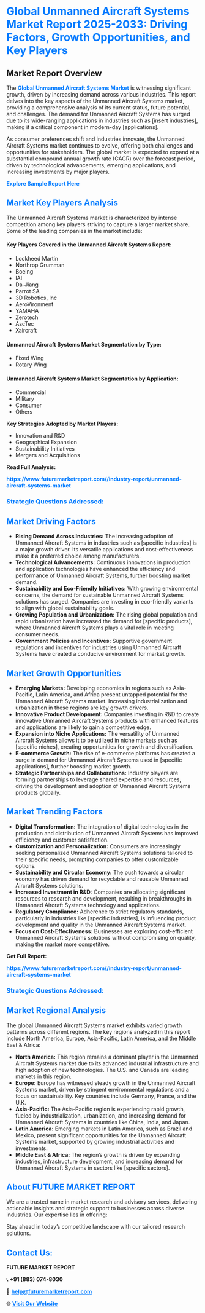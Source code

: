 <h1 style="color: #007BFF;">Global Unmanned Aircraft Systems Market Report 2025-2033: Driving Factors, Growth Opportunities, and Key Players</h1>

<section id="overview">
<h2>Market Report Overview</h2>
<p>The <a href="https://www.futuremarketreport.com//industry-report/unmanned-aircraft-systems-market" style="color: #007BFF; text-decoration: none;"><strong>Global Unmanned Aircraft Systems Market</strong></a> is witnessing significant growth, driven by increasing demand across various industries. This report delves into the key aspects of the Unmanned Aircraft Systems market, providing a comprehensive analysis of its current status, future potential, and challenges. The demand for Unmanned Aircraft Systems has surged due to its wide-ranging applications in industries such as [insert industries], making it a critical component in modern-day [applications].</p>
<p>As consumer preferences shift and industries innovate, the Unmanned Aircraft Systems market continues to evolve, offering both challenges and opportunities for stakeholders. The global market is expected to expand at a substantial compound annual growth rate (CAGR) over the forecast period, driven by technological advancements, emerging applications, and increasing investments by major players.</p>
</section>

<section id="overview">
<p><a href="https://www.futuremarketreport.com//request-sample/reportId=47768" style="color: #007BFF; text-decoration: none;"><strong>Explore Sample Report Here</strong></a></p>
</section>

<section id="key-players">
<h2 style="color: #007BFF;">Market Key Players Analysis</h2>
<p>The Unmanned Aircraft Systems market is characterized by intense competition among key players striving to capture a larger market share. Some of the leading companies in the market include:</p>
<h4>Key Players Covered in the Unmanned Aircraft Systems Report:</h4>
<ul><li>Lockheed Martin</li><li>Northrop Grumman</li><li>Boeing</li><li>IAI</li><li>Da-Jiang</li><li>Parrot SA</li><li>3D Robotics, Inc</li><li>AeroVironment</li><li>YAMAHA</li><li>Zerotech</li><li>AscTec</li><li>Xaircraft</li></ul>
<h4>Unmanned Aircraft Systems Market Segmentation by Type:</h4>
<ul><li>Fixed Wing</li><li>Rotary Wing</li></ul>

<h4>Unmanned Aircraft Systems Market Segmentation by Application:</h4>
<ul><li>Commercial</li><li>Military</li><li>Consumer</li><li>Others</li></ul>
<p><strong>Key Strategies Adopted by Market Players:</strong></p>
<ul>
<li>Innovation and R&D</li>
<li>Geographical Expansion</li>
<li>Sustainability Initiatives</li>
<li>Mergers and Acquisitions</li>
</ul>
</section>

<section>
<p><strong>Read Full Analysis: </strong></p><a href="https://www.futuremarketreport.com//industry-report/unmanned-aircraft-systems-market" style="color: #007BFF; text-decoration: none;"><strong>https://www.futuremarketreport.com//industry-report/unmanned-aircraft-systems-market</strong></a>
<h3 style="color: #007BFF;">Strategic Questions Addressed:</h3>
</section>

<section id="driving-factors">
<h2 style="color: #007BFF;">Market Driving Factors</h2>
<ul>
<li><strong>Rising Demand Across Industries:</strong> The increasing adoption of Unmanned Aircraft Systems in industries such as [specific industries] is a major growth driver. Its versatile applications and cost-effectiveness make it a preferred choice among manufacturers.</li>
<li><strong>Technological Advancements:</strong> Continuous innovations in production and application technologies have enhanced the efficiency and performance of Unmanned Aircraft Systems, further boosting market demand.</li>
<li><strong>Sustainability and Eco-Friendly Initiatives:</strong> With growing environmental concerns, the demand for sustainable Unmanned Aircraft Systems solutions has surged. Companies are investing in eco-friendly variants to align with global sustainability goals.</li>
<li><strong>Growing Population and Urbanization:</strong> The rising global population and rapid urbanization have increased the demand for [specific products], where Unmanned Aircraft Systems plays a vital role in meeting consumer needs.</li>
<li><strong>Government Policies and Incentives:</strong> Supportive government regulations and incentives for industries using Unmanned Aircraft Systems have created a conducive environment for market growth.</li>
</ul>
</section>

<section id="growth-opportunities">
<h2 style="color: #007BFF;">Market Growth Opportunities</h2>
<ul>
<li><strong>Emerging Markets:</strong> Developing economies in regions such as Asia-Pacific, Latin America, and Africa present untapped potential for the Unmanned Aircraft Systems market. Increasing industrialization and urbanization in these regions are key growth drivers.</li>
<li><strong>Innovative Product Development:</strong> Companies investing in R&D to create innovative Unmanned Aircraft Systems products with enhanced features and applications are likely to gain a competitive edge.</li>
<li><strong>Expansion into Niche Applications:</strong> The versatility of Unmanned Aircraft Systems allows it to be utilized in niche markets such as [specific niches], creating opportunities for growth and diversification.</li>
<li><strong>E-commerce Growth:</strong> The rise of e-commerce platforms has created a surge in demand for Unmanned Aircraft Systems used in [specific applications], further boosting market growth.</li>
<li><strong>Strategic Partnerships and Collaborations:</strong> Industry players are forming partnerships to leverage shared expertise and resources, driving the development and adoption of Unmanned Aircraft Systems products globally.</li>
</ul>
</section>

<section id="trending-factors">
<h2 style="color: #007BFF;">Market Trending Factors</h2>
<ul>
<li><strong>Digital Transformation:</strong> The integration of digital technologies in the production and distribution of Unmanned Aircraft Systems has improved efficiency and customer satisfaction.</li>
<li><strong>Customization and Personalization:</strong> Consumers are increasingly seeking personalized Unmanned Aircraft Systems solutions tailored to their specific needs, prompting companies to offer customizable options.</li>
<li><strong>Sustainability and Circular Economy:</strong> The push towards a circular economy has driven demand for recyclable and reusable Unmanned Aircraft Systems solutions.</li>
<li><strong>Increased Investment in R&D:</strong> Companies are allocating significant resources to research and development, resulting in breakthroughs in Unmanned Aircraft Systems technology and applications.</li>
<li><strong>Regulatory Compliance:</strong> Adherence to strict regulatory standards, particularly in industries like [specific industries], is influencing product development and quality in the Unmanned Aircraft Systems market.</li>
<li><strong>Focus on Cost-Effectiveness:</strong> Businesses are exploring cost-efficient Unmanned Aircraft Systems solutions without compromising on quality, making the market more competitive.</li>
</ul>
</section>

<section>
<p><strong>Get Full Report: </strong></p><a href="https://www.futuremarketreport.com//industry-report/unmanned-aircraft-systems-market" style="color: #007BFF; text-decoration: none;"><strong>https://www.futuremarketreport.com//industry-report/unmanned-aircraft-systems-market</strong></a>
<h3 style="color: #007BFF;">Strategic Questions Addressed:</h3>
</section>


<section id="regional-analysis">
<h2 style="color: #007BFF;">Market Regional Analysis</h2>
<p>The global Unmanned Aircraft Systems market exhibits varied growth patterns across different regions. The key regions analyzed in this report include North America, Europe, Asia-Pacific, Latin America, and the Middle East & Africa:</p>
<ul>
<li><strong>North America:</strong> This region remains a dominant player in the Unmanned Aircraft Systems market due to its advanced industrial infrastructure and high adoption of new technologies. The U.S. and Canada are leading markets in this region.</li>
<li><strong>Europe:</strong> Europe has witnessed steady growth in the Unmanned Aircraft Systems market, driven by stringent environmental regulations and a focus on sustainability. Key countries include Germany, France, and the U.K.</li>
<li><strong>Asia-Pacific:</strong> The Asia-Pacific region is experiencing rapid growth, fueled by industrialization, urbanization, and increasing demand for Unmanned Aircraft Systems in countries like China, India, and Japan.</li>
<li><strong>Latin America:</strong> Emerging markets in Latin America, such as Brazil and Mexico, present significant opportunities for the Unmanned Aircraft Systems market, supported by growing industrial activities and investments.</li>
<li><strong>Middle East & Africa:</strong> The region’s growth is driven by expanding industries, infrastructure development, and increasing demand for Unmanned Aircraft Systems in sectors like [specific sectors].</li>
</ul>
</section>

<footer>
<h2 style="color: #007BFF;">About FUTURE MARKET REPORT</h2>
<p>We are a trusted name in market research and advisory services, delivering actionable insights and strategic support to businesses across diverse industries. Our expertise lies in offering:</p>

<p>Stay ahead in today’s competitive landscape with our tailored research solutions.</p>

<h2 style="color: #007BFF;">Contact Us:</h2>
<p><strong>FUTURE MARKET REPORT</strong></p>
<p>📞 <strong>+91 (883) 074-8030</strong></p>
<p>📧 <strong><a href="mailto:help@futuremarketreport.com" style="color: #007BFF;">help@futuremarketreport.com</a></strong></p>
<p>🌐 <strong><a href="https://www.futuremarketreport.com/" style="color: #007BFF;">Visit Our Website</a></strong></p>
</footer>